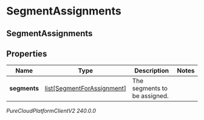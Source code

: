 # SegmentAssignments

## SegmentAssignments

## Properties

|Name | Type | Description | Notes|
|------------ | ------------- | ------------- | -------------|
| **segments** | [list[SegmentForAssignment]](SegmentForAssignment) | The segments to be assigned. | |



_PureCloudPlatformClientV2 240.0.0_
